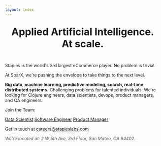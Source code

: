 ```yaml
---
layout: index
---
```


<h2 class="wsite-content-title" style="text-align:center;"><font size="6"><strong>Applied Artificial Intelligence. At scale.</strong><br /></font><br /></h2>

Staples is the world's 3rd largest eCommerce player. No problem is trivial.

At SparX, we're pushing the envelope to take things to the next level.

**Big data, machine learning, predictive modeling, search, real-time
distributed systems.** Challenging problems for talented
individuals. We're looking for Clojure engineers, data scientists,
devops, product managers, and QA engineers.

Join the Team:

[Data Scientist](jobs/data_scientist.html)
[Software Engineer](jobs/software_engineer.html)
[Product Manager](jobs/product_manager.html)

Get in touch at <a href="mailto:careers@stapleslabs.com" title="">careers@stapleslabs.com</a>

<em><font color="#626262">We're located at: 2 W 5th Ave, 3rd Floor, San Mateo, CA 94402.</font></em>
